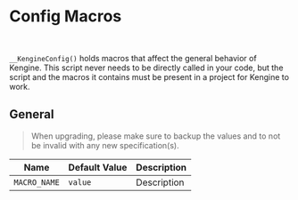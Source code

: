 # Config Macros

&nbsp;

`__KengineConfig()` holds macros that affect the general behavior of Kengine. This script never needs to be directly called in your code, but the script and the macros it contains must be present in a project for Kengine to work.

## General

> When upgrading, please make sure to backup the values and to not be invalid with any new specification(s).

|Name   |Default Value    |Description    |
|-------|-----------------|---------------|
|`MACRO_NAME` |`value`    |Description    |

